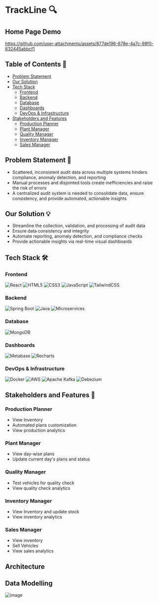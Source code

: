 # TrackLine 🔍

## Home Page Demo
https://github.com/user-attachments/assets/877de196-678e-4a7c-98f0-632445abbcf1

## Table of Contents 📑
- [Problem Statement](#problem-statement-)
- [Our Solution](#our-solution-)
- [Tech Stack](#tech-stack)
  - [Frontend](#frontend)
  - [Backend](#backend)
  - [Database](#database)
  - [Dashboards](#dashboards)
  - [DevOps & Infrastructure](#devops--infrastructure)
- [Stakeholders and Features](#stakeholders-and-features-)
  - [Production Planner](#production-planner)
  - [Plant Manager](#plant-manager)
  - [Quality Manager](#quality-manager)
  - [Inventory Manager](#inventory-manager)
  - [Sales Manager](#sales-manager)


## Problem Statement 🚨
- Scattered, inconsistent audit data across multiple systems hinders compliance, anomaly detection, and reporting
- Manual processes and disjointed tools create inefficiencies and raise the risk of errors
- A centralized audit system is needed to consolidate data, ensure consistency, and provide automated, actionable insights

## Our Solution 💡
- Streamline the collection, validation, and processing of audit data
- Ensure data consistency and integrity
- Automate reporting, anomaly detection, and compliance checks
- Provide actionable insights via real-time visual dashboards


## Tech Stack 🛠️

### Frontend
![React](https://img.shields.io/badge/React-20232A?style=for-the-badge&logo=react&logoColor=61DAFB)
![HTML5](https://img.shields.io/badge/HTML5-E34F26?style=for-the-badge&logo=html5&logoColor=white)
![CSS3](https://img.shields.io/badge/CSS3-1572B6?style=for-the-badge&logo=css3&logoColor=white)
![JavaScript](https://img.shields.io/badge/JavaScript-F7DF1E?style=for-the-badge&logo=javascript&logoColor=black)
![TailwindCSS](https://img.shields.io/badge/Tailwind_CSS-38B2AC?style=for-the-badge&logo=tailwind-css&logoColor=white)

### Backend
![Spring Boot](https://img.shields.io/badge/Spring_Boot-F2F4F9?style=for-the-badge&logo=spring-boot)
![Java](https://img.shields.io/badge/Java-ED8B00?style=for-the-badge&logo=openjdk&logoColor=white)
![Microservices](https://img.shields.io/badge/Microservices-FF6C37?style=for-the-badge&logo=microservices&logoColor=white)

### Database
![MongoDB](https://img.shields.io/badge/MongoDB-4EA94B?style=for-the-badge&logo=mongodb&logoColor=white)

### Dashboards
![Metabase](https://img.shields.io/badge/Metabase-509EE3?style=for-the-badge&logo=metabase&logoColor=white)
![Recharts](https://img.shields.io/badge/Recharts-22B5BF?style=for-the-badge&logo=recharts&logoColor=white)

### DevOps & Infrastructure
![Docker](https://img.shields.io/badge/Docker-2CA5E0?style=for-the-badge&logo=docker&logoColor=white)
![AWS](https://img.shields.io/badge/AWS-232F3E?style=for-the-badge&logo=amazon-aws&logoColor=white)
![Apache Kafka](https://img.shields.io/badge/Apache_Kafka-231F20?style=for-the-badge&logo=apache-kafka&logoColor=white)
![Debezium](https://img.shields.io/badge/Debezium-FF7F50?style=for-the-badge&logo=debezium&logoColor=white)

## Stakeholders and Features 👥

### Production Planner
- View Inventory
- Automated plans customization
- View production analytics

### Plant Manager
- View day-wise plans
- Update current day's plans and status

### Quality Manager
- Test vehicles for quality check
- View quality check analytics

### Inventory Manager
- View Inventory and update stock
- View inventory analytics

### Sales Manager
- View inventory
- Sell Vehicles
- View sales analytics


## Architecture

## Data Modelling
![image](https://github.com/user-attachments/assets/2306a365-4404-41ff-86b7-d35d127e4446)

